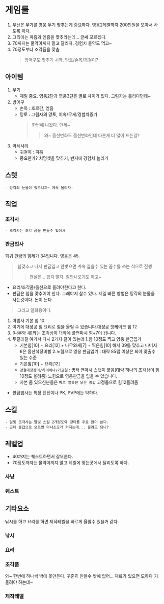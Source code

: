 # 게임룰
1. 우선은 무기를 영웅 무기 맞추는게 중요하다. 영웅2레벨까지 200만원을 모아서 사도록 하자.
2. 그외에는 피흡과 엠흡을 맞추라는데... 글쎄 모르겠다.
3. 70까지는 물약아끼지 말고 달리자. 경험치 물약도 먹고~
4. 70정도부터 조각품을 맞춤
    > 방어구도 맞추기 시작. 망토/손목/목걸이?
## 아이템
1. 무기
    - 제일 중요. 영웅2단과 영웅3단은 별로 차이가 없다. 그림자는 틀리다던데~
2. 방어구
    - 손목 : 호르간, 엠흡
    - 망토 : 그림자의 망토, 이속/무게/경험치증가
        > 한번에 나왔다. 만세~
        >> 와~ 옵션변화도 옵션변화인데 다른게 더 많이 드는걸?
3. 악세사리
    - 귀걸이 : 피흡
    - 중요한가? 치명셋을 맛추기, 반지에 경험치 늘리기     
## 스텟
    - 망각의 눈물이 있으니까~ 계속 올리자.
## 직업
### 조각사
    - 조각사는 조각 품을 만들수 있어서    
### 판금법사
희귀 판금의 힘제가 34입니다. 영웅은 45. 
> 힘맞추고 나서 판금입고 안벗으면 계속 입을수 있는 꼼수를 쓰는 식으로 진행
>> 전설은... 입지 말자. 잘안나오기도 하고~
- 요리/조각품/옵션으로 올려야한다고 한다.   
- 판금은 힘을 맞추어야 한다. 그래야지 찰수 있다. 제일 빠른 방법은 망각의 눈물을 사는것이다. 돈이 든다
> 그리고 일회용이다.

1. 마법사 기본 힘 10
2. 여기에 대성공 힘 요리로 힘을 올릴 수 있습니다.대성공 핫케이크 힘 12    
3. [나무와 새]라는 조각상이 대작에 풀연마시 힘+7이 됩니다.
4. 두갈래길
여기서 다시 2가지 길이 있는데
1.힘 10정도 찍고 영웅 판금입기
    - 기본힘[10] + 요리[12] + 나무와새[7] + 찍은힘[10] 해서 39를 맞추고 나머지 6은 옵션석장비빨
2.노힘으로 영웅 판금입기 : 대략 85랩 이상은 되야 맞출수 있는 수준
    - 기본힘[10] + 요리[12]
    - `강철대장장이/하이에나/가고일` : 명작 연마시 스탯이 붙음(대략 하나의 조각상이 힘 10정도 올려줌) 노힘으로 영웅판금을 입을 수 있습니다.
    - 자본 좀 있으신분들은 `피로 얼룩진 낡은 장갑` 고정옵으로 힘12올려줌

* 판금법사는 특정 던전이나 PK, PVP에는 약하다.



## 스킬
    - 달빛 조각사는 달빛 스킬 2개정도와 강타를 주로 많이 쓴다.    
    - 근데 중급으로 오르면 마나소모가 커지는데... 올려도 되나?
## 레벨업
- 40까지는 퀘스트하면서 잘오른다.
- 70정도까지는 물약아끼지 말고 레벨에 맞는곳에서 달리도록 하자.
### 사냥
### 퀘스트
## 기타요소
낚시를 하고 요리를 하면 제작레벨을 빠르게 올릴수 있을거 같다.
### 낚시
### 요리
### 조각품
와~ 한번에 하나씩 밖에 못만든다. 꾸준히 만들수 밖에 없어... 재료가 있으면 모하다 기둘려야 하는데~
### 제작레벨

